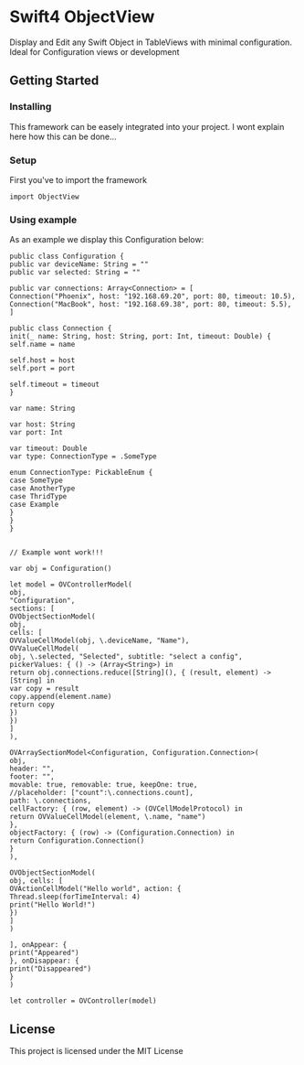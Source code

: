 #  Swift4 ObjectView

Display and Edit any Swift Object in TableViews with minimal configuration. Ideal for Configuration views or development

## Getting Started

### Installing

This framework can be easely integrated into your project.
I wont explain here how this can be done...

### Setup

First you've to import the framework

```
import ObjectView
```

### Using example

As an example we display this Configuration below:

```
public class Configuration {
public var deviceName: String = ""
public var selected: String = ""

public var connections: Array<Connection> = [
Connection("Phoenix", host: "192.168.69.20", port: 80, timeout: 10.5),
Connection("MacBook", host: "192.168.69.38", port: 80, timeout: 5.5),
]

public class Connection {
init(_ name: String, host: String, port: Int, timeout: Double) {
self.name = name

self.host = host
self.port = port

self.timeout = timeout
}

var name: String

var host: String
var port: Int

var timeout: Double
var type: ConnectionType = .SomeType

enum ConnectionType: PickableEnum {
case SomeType
case AnotherType
case ThridType
case Example
}
}
}
```

```

// Example wont work!!!

var obj = Configuration()

let model = OVControllerModel(
obj,
"Configuration",
sections: [
OVObjectSectionModel(
obj,
cells: [
OVValueCellModel(obj, \.deviceName, "Name"),
OVValueCellModel(
obj, \.selected, "Selected", subtitle: "select a config",
pickerValues: { () -> (Array<String>) in
return obj.connections.reduce([String](), { (result, element) -> [String] in
var copy = result
copy.append(element.name)
return copy
})
})
]
),

OVArraySectionModel<Configuration, Configuration.Connection>(
obj,
header: "",
footer: "",
movable: true, removable: true, keepOne: true,
//placeholder: ["count":\.connections.count],
path: \.connections,
cellFactory: { (row, element) -> (OVCellModelProtocol) in
return OVValueCellModel(element, \.name, "name")
},
objectFactory: { (row) -> (Configuration.Connection) in
return Configuration.Connection()
}
),

OVObjectSectionModel(
obj, cells: [
OVActionCellModel("Hello world", action: {
Thread.sleep(forTimeInterval: 4)
print("Hello World!")
})
]
)

], onAppear: {
print("Appeared")
}, onDisappear: {
print("Disappeared")
}
)

let controller = OVController(model)
```

## License

This project is licensed under the MIT License
